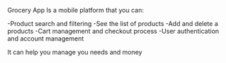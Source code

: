 Grocery App
Is a mobile platform that you can:

-Product search and filtering
-See the list of products
-Add and delete a products
-Cart management and checkout process
-User authentication and account management

It can help you manage you needs and money 
